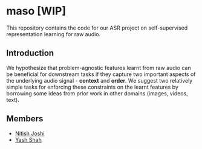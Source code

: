 # maso [WIP]
This repository contains the code for our ASR project on self-supervised representation learning for raw audio. 

## Introduction
We hypothesize that problem-agnostic features learnt from raw audio can be beneficial for downstream tasks if they capture two important aspects of the underlying audio signal - **context** and **order**. We suggest two relatively simple tasks for enforcing these constraints on the learnt features by borrowing some ideas from prior work in other domains (images, videos, text).

## Members
* [Nitish Joshi](https://github.com/joshinh)
* [Yash Shah](https://github.com/ys1998)

